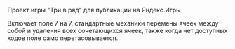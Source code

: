 Проект игры "Три в ряд" для публикации на Яндекс.Игры

Включает поле 7 на 7, стандартные механики перемены ячеек между собой и удаления всех сочетающихся ячеек, также когда нет доступных ходов поле само перетасовывается.
